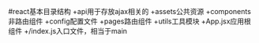 #react基本目录结构
+api用于存放ajax相关的
+assets公共资源
+components非路由组件
+config配置文件
+pages路由组件
+utils工具模块
+App.jsx应用根组件
+/index.js入口文件，相当于main